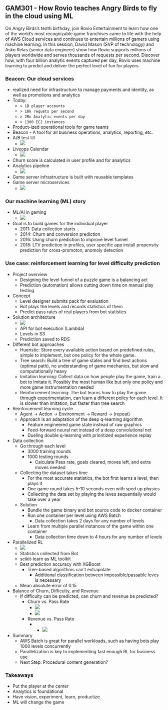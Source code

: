 ## GAM301 - How Rovio teaches Angry Birds to fly in the cloud using ML

On Angry Birds’s tenth birthday, join Rovio Entertainment to learn how one of the world’s most recognizable game franchises came to life with the help of AWS Cloud services and continues to entertain millions of gamers using machine learning. In this session, David Mason (SVP of technology) and Asko Relas (senior data engineer) show how Rovio supports millions of players worldwide and serves thousands of requests per second. Discover how, with four billion analytic events captured per day, Rovio uses machine learning to predict and deliver the perfect level of fun for players.

### Beacon: Our cloud services
- realized need for infrastructure to manage payments and identity, as well as promotions and analytics
- Today: 
    - `> 1B player accounts`
    - `> 10k requets per second`
    - `> 2Bn Analytic events per day`
    - `> 1300 EC2 instances`
- Product-ized operational tools for game teams
- Beacon - A tool for all business operations, analytics, reporting, etc.
- A/B test UI
    - ![](./Photos/GAM301/IMG_1935.JPG)
- Liveops Calendar
    - ![](./Photos/GAM301/IMG_1936.JPG)
- Churn score is calculated in user profile and for analytics
- Analytics pipeline
    - ![](./Photos/GAM301/IMG_1937.JPG)
- Game server infrastructure is built with reusable templates
- Game server microservices
    - ![](./Photos/GAM301/IMG_1938.JPG)

### Our machine learning (ML) story
- ML/AI in gaming
    - ![](./Photos/GAM301/IMG_1939.JPG)
- Goal is to build games for the individual player
    - 2011: Data collection starts
    - 2014: Churn and conversion prediction
    - 2016: Using churn prediction to improve level funnel
    - 2018: LTV prediction in profiles, user specific app install propensity prediction for cross-promoton, anomoly detection

### Use case: reinforcement learning for level difficulty prediction
- Project overview
    - Designing the level funnel of a puzzle game is a balancing act
    - Prediction (automation) allows cutting down time on manual play testing
- Concept
    - Level designer submits pack for evaluation
    - Bot plays the levels and records statistics of them
    - Predict pass rates of real players from bot statistics
- Solution architecture
    - ![](./Photos/GAM301/IMG_1940.JPG)
    - API for bot execution (Lambda)
    - Levels in S3
    - Prediction saved to RDS
- Different bot approaches
    - Hueristic: Store every available action based on predefined rules, simple to implement, but one policy for the whole game.
    - Tree search: Build a tree of game states and find best actions (optimal path), no understanding of game mechanics, but slow and computationally heavy
    - Imitation learning: Collect data on how people play the game, train a bot to imitate it. Possibly the most human like but only one policy and more game instrumentation needed
    - Reinforcement learning: The bot learns how to play the game through experimentation, can learn a different policy for each level. It is slower than imitation, but faster than tree search
- Reinforcement learning cycle
    - Agent -> Action -> Environment -> Reward -> (repeat)
    - Approach is an adaptation of the deep q-learning algorithm
        - Feature engineered game state instead of raw graphics
        - Feed-forward neural net instead of a deep convolutional net
        - Dueling double q-learning with prioritized experience replay
- Data collection
    - Go through each level
        - 3000 training rounds
        - 1000 testing rounds
            - Calculate Pass rate, goals cleared, moves left, and extra moves needed
    - Collecting the dataset takes time
        - For the most accurate statistics, the bot first learns a level, then plays it
        - One game round takes 5-10 seconds even with sped up physics
        - Collecting the data set by playing the leves sequentially would take over a year
    - Solution
        - Bundle the game binary and bot source code to docker container
        - Run one container per level using AWS Batch
            - Data collection takes 2 days for any number of levels
        - Learn from multiple parallel instances of the game within one container
            - Data collection time down to 4 hours for any number of levels
- Parallelized RL
    - ![](./Photos/GAM301/IMG_1942.JPG)
    - Statistics collected from Bot
    - scikit-learn as ML toolkit
    - Best prediction accuracy with XGBoost
        - Tree-based algorithms can't extrapolate
            - Additional classification between impossible/passable leves is necessary
    - Mean absolute error of 0.15
- Balance of Churn, Difficulty, and Revenue
    - If difficulty can be predicted, can churn and revenue be predicted?
        - Churn vs. Pass Rate
            - ![](./Photos/GAM301/IMG_1943.JPG)
            - ![](./Photos/GAM301/IMG_1944.JPG)
        - Revenue vs. Pass Rate
            - - ![](./Photos/GAM301/IMG_1945.JPG)
- Summary
    - AWS Batch is great for parallel workloads, such as having bots play 1000 levels concurrently
    - Parallelization is key to implementing fast enough RL for business use
    - Next Step: Procedural content generation?

### Takeaways
- Put the player at the center
- Analytics is foundational
- Have vision, experiment, learn, productize
- ML will change the game